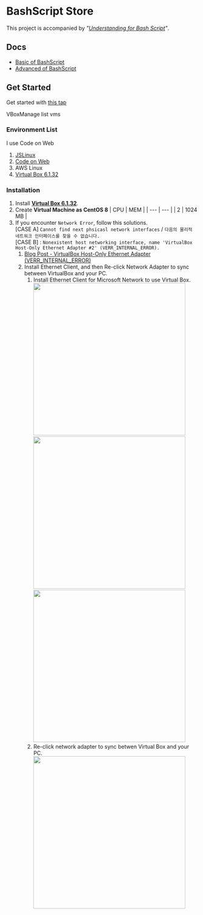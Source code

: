 # BashScript Store

This project is accompanied by _"[Understanding for Bash Script](https://www.notion.so/unchaptered/BashScript-12d7e97277684b7789c47cd68b7e2307?pvs=4)"_.

## Docs

- [Basic of BashScript](src/01_basic)
- [Advanced of BashScript](src/02_advanced)

## Get Started

Get started with [this tap](./README.md#get-started)

VBoxManage list vms
### Environment List

I use Code on Web

1. [JSLinux](https://bellard.org/jslinux/)
2. [Code on Web](https://www.codeonweb.com/#/)
3. AWS Linux
4. [Virtual Box 6.1.32](https://download.virtualbox.org/virtualbox/6.1.32/)

### Installation

1. Install **[Virtual Box 6.1.32](https://download.virtualbox.org/virtualbox/6.1.32/)**.
2. Create **Virtual Machine as CentOS 8**
    | CPU | MEM |
    | --- | --- |
    | 2 | 1024 MB |
3. If you encounter `Network Error`, follow this solutions. <br> [CASE A] `Cannot find next phsicasl network interfaces` / `다음의 물리적 네트워크 인터페이스를 찾을 수 없습니다.` <br> [CASE B] : `Nonexistent host networking interface, name 'VirtualBox Host-Only Ethernet Adapter #2' (VERR_INTERNAL_ERROR).`
    1. [Blog Post - VirtualBox Host-Only Ethernet Adapter (VERR_INTERNAL_ERROR)](https://m.blog.naver.com/cokolavel/221450790909)
    2. Install Ethernet Client, and then Re-click Network Adapter to sync between VirtualBox and your PC.
        1. Install Ethernet Client for Microsoft Network to use Virtual Box. <br>
            <image
                style="width: 400px;"
                src="images/virtualbox_ethernet_setup_01.png" />
            <image
                style="width: 400px;"
                src="images/virtualbox_ethernet_setup_02.png" />
            <image
                style="width: 400px;"
                src="images/virtualbox_ethernet_setup_03.png" />
        2. Re-click network adapter to sync betwen Virtual Box and your PC. <br>
            <image
                style="width: 400px;"
                src="images/virtualbox_network_adapter_01.png" />